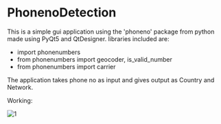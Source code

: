 # PhonenoDetection

This is a simple gui application using the 'phoneno' package from python made using PyQt5 and QtDesigner.
libraries included are:
- import phonenumbers
- from phonenumbers import geocoder, is_valid_number
- from phonenumbers import carrier

The application takes phone no as input and gives output as Country and Network.

Working:

![1](https://user-images.githubusercontent.com/72350195/135971362-96a8da63-5407-4595-ba36-329365813324.png)

